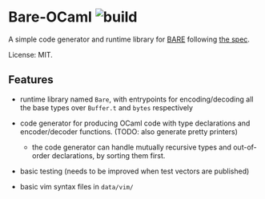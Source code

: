 
# Bare-OCaml ![build](https://github.com/c-cube/bare/workflows/build/badge.svg)

A simple code generator and runtime library for [BARE](https://baremessages.org/)
following [the spec](https://datatracker.ietf.org/doc/draft-devault-bare).

License: MIT.


## Features

- runtime library named `Bare`, with entrypoints for encoding/decoding
  all the base types over `Buffer.t` and `bytes` respectively
- code generator for producing OCaml code with type declarations and encoder/decoder functions.
  (TODO: also generate pretty printers)
  * the code generator can handle mutually recursive types and out-of-order
    declarations, by sorting them first.
- basic testing (needs to be improved when test vectors are published)

- basic vim syntax files in `data/vim/`
